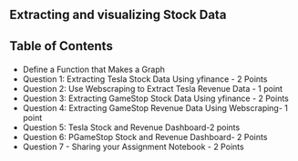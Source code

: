 ## Extracting and visualizing Stock Data
<h2>Table of Contents</h2>
<div class="alert alert-block alert-info" style="margin-top: 20px">
    <ul>
        <li>Define a Function that Makes a Graph</li>
        <li>Question 1: Extracting Tesla Stock Data Using yfinance - 2 Points</li>
        <li>Question 2: Use Webscraping to Extract Tesla Revenue Data - 1 point</li>
        <li>Question 3: Extracting GameStop Stock Data Using yfinance - 2 Points</li>
        <li>Question 4: Extracting GameStop Revenue Data Using Webscraping- 1 point</li>
        <li>Question 5: Tesla Stock and Revenue Dashboard-2 points</li>
        <li>Question 6: PGameStop Stock and Revenue Dashboard- 2 Points</li>
        <li>Question 7 - Sharing your Assignment Notebook - 2 Points
    </ul>
